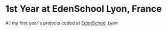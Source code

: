 # 1st Year at EdenSchool Lyon, France
All my first year's projects coded at <a href="https://edenschool.fr">EdenSchool</a> Lyon

